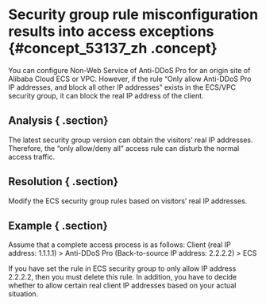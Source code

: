 # Security group rule misconfiguration results into access exceptions {#concept_53137_zh .concept}

You can configure Non-Web Service of Anti-DDoS Pro for an origin site of Alibaba Cloud ECS or VPC. However, if the rule “Only allow Anti-DDoS Pro IP addresses, and block all other IP addresses” exists in the ECS/VPC security group, it can block the real IP address of the client.

## Analysis { .section}

The latest security group version can obtain the visitors’ real IP addresses. Therefore, the “only allow/deny all” access rule can disturb the normal access traffic.

## Resolution { .section}

Modify the ECS security group rules based on visitors’ real IP addresses.

## Example { .section}

Assume that a complete access process is as follows: Client \(real IP address: 1.1.1.1\) \> Anti-DDoS Pro \(Back-to-source IP address: 2.2.2.2\) \> ECS

If you have set the rule in ECS security group to only allow IP address 2.2.2.2, then you must delete this rule. In addition, you have to decide whether to allow certain real client IP addresses based on your actual situation.

